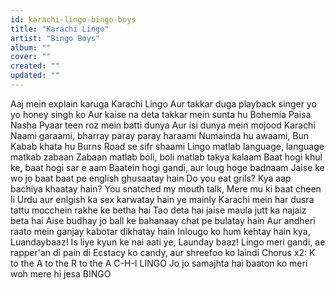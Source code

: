 ```yaml
---
id: karachi-lingo-bingo-boys
title: "Karachi Lingo"
artist: "Bingo Boys"
album: ""
cover: ""
created: ""
updated: ""
---
```


Aaj mein explain karuga Karachi Lingo
Aur takkar duga playback singer yo yo honey singh ko
Aur kaise na deta takkar mein sunta hu Bohemia
Paisa Nasha Pyaar teen roz mein batti dunya
Aur isi dunya mein mojood Karachi
Naami garaami, bharray paray paray haraami
Numainda hu awaami, Bun Kabab khata hu Burns Road se sifr shaami
Lingo matlab language, language matkab zabaan
Zabaan matlab boli, boli matlab takya kalaam
Baat hogi khul ke, baat hogi sar e aam
Baatein hogi gandi, aur loug hoge badnaam
Jaise ke wo jo baat baat pe english ghusaatay hain
Do you eat grils? Kya aap bachiya khaatay hain?
You snatched my mouth talk, Mere mu ki baat cheen li
Urdu aur enlgish ka sex karwatay hain ye mainly
Karachi mein har dusra tattu mocchein rakhe ke betha hai
Tao deta hai jaise maula jutt ka najaiz beta hai
Aise budhay jo ball ke bahanaay chat pe bulatay hain
Aur andheri raato mein ganjay kabotar dikhatay hain
Inlougo ko hum kehtay hain kya, Luandaybaaz!
Is liye kyun ke nai aati ye, Launday baaz!
Lingo meri gandi, ae rapper'an di pain di
Ecstacy ko candy, aur shreefoo ko laindi
Chorus x2:
K to the A to the R to the A C-H-I LINGO
Jo jo samajhta hai baaton ko meri woh mere hi jesa BINGO